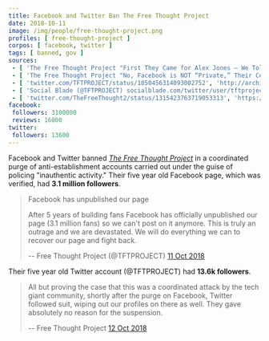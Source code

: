 ```yaml
---
title: Facebook and Twitter Ban The Free Thought Project
date: 2018-10-11
image: /img/people/free-thought-project.png
profiles: [ free-thought-project ]
corpos: [ facebook, twitter ]
tags: [ banned, gov ]
sources:
 - [ 'The Free Thought Project "First They Came for Alex Jones — We Told You We Were Next — We Were" by Matt Agorist (12 Oct 2018)', 'https://archive.is/6jDpi' ]
 - [ 'The Free Thought Project "No, Facebook is NOT “Private,” Their Censorship Arm is Government Funded" by Matt Agorist (15 Oct 2018)', 'https://archive.is/fnwJp' ]
 - [ 'twitter.com/TFTPROJECT/status/1050456314093002752', 'http://archive.is/ynJpJ' ]
 - [ 'Social Blade (@TFTPROJECT) socialblade.com/twitter/user/tftproject', 'https://archive.is/6yW9P' ]
 - [ 'twitter.com/TheFreeThought2/status/1315423763719053313', 'https://archive.is/kV5yL' ]
facebook:
 followers: 3100000
 reviews: 16000
twitter:
 followers: 13600
---
```


Facebook and Twitter banned [_The Free Thought
Project_](/profiles/free-thought-project/) in a coordinated purge of
anti-establishment accounts carried out under the guise of policing
"inauthentic activity." Their five year old Facebook page, which was verified,
had **3.1 million followers**.
> Facebook has unpublished our page 
>
> After 5 years of building fans Facebook has officially unpublished our page
> (3.1 million fans) so we can't post on it anymore. This is truly an outrage
> and we are devastated. We will do everything we can to recover our page and
> fight back.
>
> -- Free Thought Project (@TFTPROJECT) [11 Oct 2018](http://archive.is/ynJpJ)

Their five year old Twitter account (@TFTPROJECT) had **13.6k followers**.
> All but proving the case that this was a coordinated attack by the tech giant
> community, shortly after the purge on Facebook, Twitter followed suit, wiping
> out our profiles on there as well. They gave absolutely no reason for the
> suspension.
>
> -- Free Thought Project [12 Oct 2018](https://archive.is/6jDpi#selection-1519.0-1523.50)
